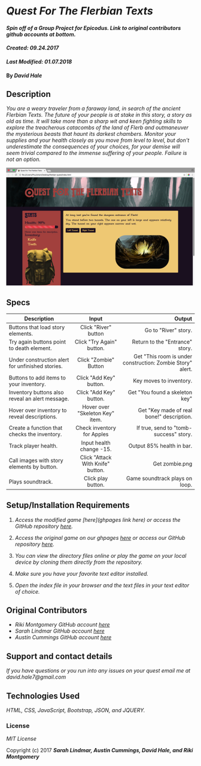 # _Quest For The Flerbian Texts_

#### _Spin off of a Group Project for Epicodus. Link to original contributors github accounts at bottom._

#### _Created: 09.24.2017_
#### _Last Modified: 01.07.2018_

#### By _David Hale_

## Description

_You are a weary traveler from a faraway land, in search of the ancient Flerbian Texts. The future of your people is at stake in this story, a story as old as time. It will take more than a sharp wit and keen fighting skills to explore the treacherous catacombs of the land of Flerb and outmaneuver the mysterious beasts that haunt its darkest chambers. Monitor your supplies and your health closely as you move from level to level, but don't underestimate the consequences of your choices, for your demise will seem trivial compared to the immense suffering of your people. Failure is not an option._

![Screenshot](https://github.com/phuzisham/flerbian-quest/blob/master/img/cap.png "Screen Capture")

## Specs

| Description        | Input           | Output  |
| ------------- |:-------------:| -----:|
| Buttons that load story elements. | Click "River" button | Go to "River" story. |
| Try again buttons point to death element. | Click "Try Again" button. | Return to the "Entrance" story. |
| Under construction alert for unfinished stories. |  Click "Zombie" Button  | Get "This room is under construction: Zombie Story" alert. |
| Buttons to add items to your inventory. | Click "Add Key" button. | Key moves to inventory. |
| Inventory buttons also reveal an alert message. | Click "Add Key" button. | Get "You found a skeleton key" |
| Hover over inventory to reveal descriptions. | Hover over "Skeleton Key" item. | Get "Key made of real bone!" description. |
| Create a function that checks the inventory. | Check inventory for Apples | If true, send to "tomb-success" story. |
| Track player health. | Input health change -15. | Output 85% health in bar. |
| Call images with story elements by button. | Click "Attack With Knife" button.  | Get zombie.png |
| Plays soundtrack. | Click play button.  | Game soundtrack plays on loop. |

## Setup/Installation Requirements

1. _Access the modified game [here](ghpages link here) or access the GitHub repository [here](https://github.com/phuzisham/flerbian-quest)._

2. _Access the original game on our ghpages [here](https://phuzisham.github.io/adventure-game) or access our GitHub repository [here](https://github.com/phuzisham/adventure-game)._

3. _You can view the directory files online or play the game on your local device by cloning them directly from the repository._

4. _Make sure you have your favorite text editor installed._

5. _Open the index file in your browser and the text files in your text editor of choice._

## Original Contributors

* _Riki Montgomery_ _GitHub account [here](https://github.com/mostriki)_
* _Sarah Lindmar_ _GitHub account [here](https://github.com/srhcrete)_
* _Austin Cummings_ _GitHub account [here](https://github.com/austinawesome)_

## Support and contact details

_If you have questions or you run into any issues on your quest email me at david.hale7@gmail.com_

## Technologies Used

_HTML, CSS, JavaScript, Bootstrap, JSON, and JQUERY._

### License

*MIT License*

Copyright (c) 2017 **_Sarah Lindmar, Austin Cummings, David Hale, and Riki Montgomery_**
